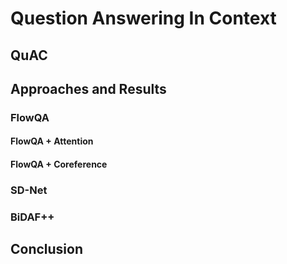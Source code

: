 # Question Answering In Context

## QuAC

## Approaches and Results

### FlowQA

#### FlowQA + Attention

#### FlowQA + Coreference

### SD-Net

### BiDAF++


## Conclusion
